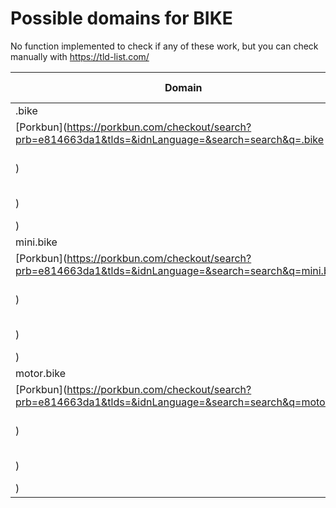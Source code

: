 # Possible domains for BIKE

No function implemented to check if any of these work, but you can check manually with https://tld-list.com/

| Domain | Porkbun | NameCheap | Google Domains |
|---|---|---|---|
| .bike | [Porkbun](https://porkbun.com/checkout/search?prb=e814663da1&tlds=&idnLanguage=&search=search&q=.bike) | [Namecheap](https://www.namecheap.com/domains/registration/results/?domain=.bike) | [Google](https://domains.google.com/registrar/search?searchTerm=.bike) |
| mini.bike | [Porkbun](https://porkbun.com/checkout/search?prb=e814663da1&tlds=&idnLanguage=&search=search&q=mini.bike) | [Namecheap](https://www.namecheap.com/domains/registration/results/?domain=mini.bike) | [Google](https://domains.google.com/registrar/search?searchTerm=mini.bike) |
| motor.bike | [Porkbun](https://porkbun.com/checkout/search?prb=e814663da1&tlds=&idnLanguage=&search=search&q=motor.bike) | [Namecheap](https://www.namecheap.com/domains/registration/results/?domain=motor.bike) | [Google](https://domains.google.com/registrar/search?searchTerm=motor.bike) |
